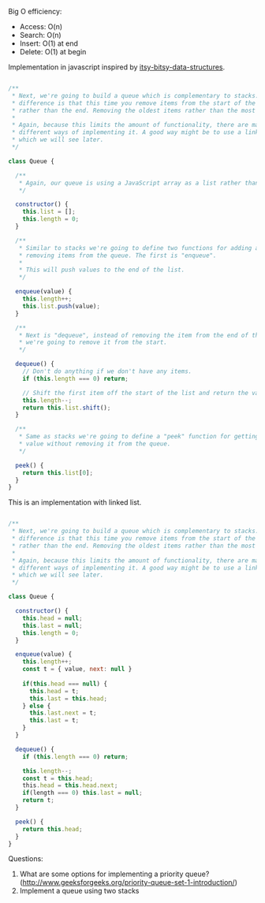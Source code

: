 Big O efficiency:

- Access: O(n)
- Search: O(n)
- Insert: O(1) at end
- Delete: O(1) at begin

Implementation in javascript inspired by [itsy-bitsy-data-structures](https://github.com/thejameskyle/itsy-bitsy-data-structures).

```javascript

/**
 * Next, we're going to build a queue which is complementary to stacks. The
 * difference is that this time you remove items from the start of the queue
 * rather than the end. Removing the oldest items rather than the most recent.
 *
 * Again, because this limits the amount of functionality, there are many
 * different ways of implementing it. A good way might be to use a linked list
 * which we will see later.
 */

class Queue {

  /**
   * Again, our queue is using a JavaScript array as a list rather than memory.
   */

  constructor() {
    this.list = [];
    this.length = 0;
  }

  /**
   * Similar to stacks we're going to define two functions for adding and
   * removing items from the queue. The first is "enqueue".
   *
   * This will push values to the end of the list.
   */

  enqueue(value) {
    this.length++;
    this.list.push(value);
  }

  /**
   * Next is "dequeue", instead of removing the item from the end of the list,
   * we're going to remove it from the start.
   */

  dequeue() {
    // Don't do anything if we don't have any items.
    if (this.length === 0) return;

    // Shift the first item off the start of the list and return the value.
    this.length--;
    return this.list.shift();
  }

  /**
   * Same as stacks we're going to define a "peek" function for getting the next
   * value without removing it from the queue.
   */

  peek() {
    return this.list[0];
  }
}
```

This is an implementation with linked list.

```javascript

/**
 * Next, we're going to build a queue which is complementary to stacks. The
 * difference is that this time you remove items from the start of the queue
 * rather than the end. Removing the oldest items rather than the most recent.
 *
 * Again, because this limits the amount of functionality, there are many
 * different ways of implementing it. A good way might be to use a linked list
 * which we will see later.
 */

class Queue {

  constructor() {
    this.head = null;
    this.last = null;
    this.length = 0;
  }

  enqueue(value) {
    this.length++;
    const t = { value, next: null }
    
    if(this.head === null) {
      this.head = t;
      this.last = this.head;
    } else {
      this.last.next = t;
      this.last = t;
    }
  }

  dequeue() {
    if (this.length === 0) return;

    this.length--;
    const t = this.head;
    this.head = this.head.next;
    if(length === 0) this.last = null;
    return t;
  }

  peek() {
    return this.head;
  }
}
```

Questions:
1. What are some options for implementing a priority queue? (http://www.geeksforgeeks.org/priority-queue-set-1-introduction/)
2. Implement a queue using two stacks
